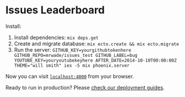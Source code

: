 # Issues Leaderboard

Install:

  1. Install dependencies: `mix deps.get`
  2. Create and migrate database: `mix ecto.create && mix ecto.migrate`
  3. Run the server: `GITHUB_KEY=yourgithubtokenhere GITHUB_REPO=mrwade/issues_test GITHUB_LABEL=bug YOUTUBE_KEY=youryoutubekeyhere AFTER_DATE=2014-10-10T00:00:00Z THEME="will smith" iex -S mix phoenix.server`

Now you can visit [`localhost:4000`](http://localhost:4000) from your browser.

Ready to run in production? Please [check our deployment guides](http://www.phoenixframework.org/docs/deployment).
